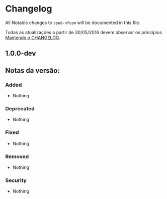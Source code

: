 # Changelog

All Notable changes to `sped-nfcom` will be documented in this file.

Todas as atualizações a partir de 30/05/2016 devem observar os princípios [Mantendo o CHANGELOG](http://keepachangelog.com/).

## 1.0.0-dev 

## Notas da versão:

### Added
- Nothing

### Deprecated
- Nothing

### Fixed
- Nothing

### Removed
- Nothing

### Security
- Nothing
